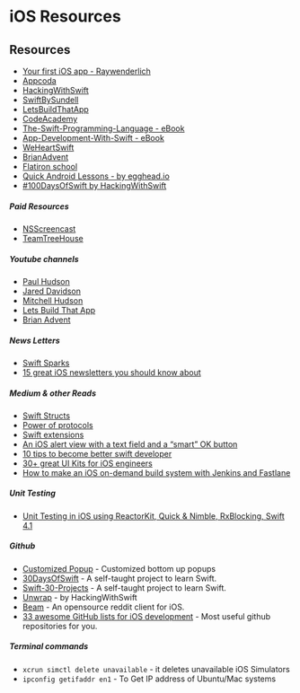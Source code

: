 # iOS Resources

## Resources
- [Your first iOS app - Raywenderlich](https://videos.raywenderlich.com/courses/141-your-first-ios-app/lessons/1) 
- [Appcoda](https://www.appcoda.com/)
- [HackingWithSwift](https://www.hackingwithswift.com/)
- [SwiftBySundell](https://www.swiftbysundell.com/)
- [LetsBuildThatApp](https://www.letsbuildthatapp.com/)
- [CodeAcademy](https://www.codecademy.com/)
- [The-Swift-Programming-Language - eBook](https://itunes.apple.com/us/book/the-swift-programming-language-swift-4-1/id881256329?mt=11)
- [App-Development-With-Swift - eBook](https://itunes.apple.com/us/book/app-development-with-swift/id1219117996?mt=11)
- [WeHeartSwift](https://www.weheartswift.com/)
- [BrianAdvent](https://www.brianadvent.com/)
- [Flatiron school](https://flatironschool.com/programs/online-swift-free-course/)
- [Quick Android Lessons - by egghead.io](https://egghead.io/browse/platforms/ios)
- [#100DaysOfSwift by HackingWithSwift](https://www.hackingwithswift.com/100/)

##### Paid Resources
- [NSScreencast](https://nsscreencast.com/)
- [TeamTreeHouse](https://teamtreehouse.com/)

##### Youtube channels
- [Paul Hudson](https://www.youtube.com/channel/UCmJi5RdDLgzvkl3Ly0DRMlQ)
- [Jared Davidson](https://www.youtube.com/channel/UCDIBBmkZIB2hjBsk1hUImdA)
- [Mitchell Hudson](https://www.youtube.com/channel/UC4fBIlVbskxR74PY_y-iOng)
- [Lets Build That App](https://www.youtube.com/channel/UCuP2vJ6kRutQBfRmdcI92mA)
- [Brian Advent](https://www.youtube.com/channel/UCysEngjfeIYapEER9K8aikw) 

##### News Letters
- [Swift Sparks](https://swiftsparks.com)
- [15 great iOS newsletters you should know about](https://medium.com/flawless-app-stories/15-great-ios-newsletters-you-should-know-about-e32978dd20e1)

##### Medium & other Reads
- [Swift Structs](https://medium.com/swift-india/part1-struct-2d585269b121)
- [Power of protocols](https://medium.com/swift-india/protocol-the-power-of-swift-5dfe9bc41a99)
- [Swift extensions](https://hackernoon.com/reactiveswift-extension-36f7fb1ef10a)
- [An iOS alert view with a text field and a “smart” OK button](https://oleb.net/2018/uialertcontroller-textfield/)
- [10 tips to become better swift developer](https://blog.bobthedeveloper.io/10-tips-to-become-better-swift-developer-a7c2ab6fc0c2)
- [30+ great UI Kits for iOS engineers](https://medium.com/flawless-app-stories/30-great-ui-kits-for-ios-engineers-41b2732896b9)
- [How to make an iOS on-demand build system with Jenkins and Fastlane](https://medium.freecodecamp.org/how-to-make-an-ios-on-demand-build-system-with-jenkins-and-fastlane-8eb1e02c73d1)

##### Unit Testing
- [Unit Testing in iOS using ReactorKit, Quick & Nimble, RxBlocking, Swift 4.1](https://blog.getdoctalk.com/unit-testing-in-ios-using-reactorkit-quick-nimble-rxblocking-swift-4-1-a01ccbaff44b)

##### Github
- [Customized Popup](https://github.com/dsrijan/Customized-Popup) - Customized bottom up popups
- [30DaysOfSwift](https://github.com/allenwong/30DaysofSwift) - A self-taught project to learn Swift.
- [Swift-30-Projects](https://github.com/soapyigu/Swift-30-Projects) - A self-taught project to learn Swift.
- [Unwrap](https://github.com/twostraws/Unwrap) - by HackingWithSwift
- [Beam](https://github.com/awkward/beam) - An opensource reddit client for iOS.
- [33 awesome GitHub lists for iOS development](https://medium.com/flawless-app-stories/33-awesome-github-lists-for-ios-development-336691520d0f) - Most useful github repositories for you.

##### Terminal commands
- `xcrun simctl delete unavailable` - it deletes unavailable iOS Simulators
- `ipconfig getifaddr en1` - To Get IP address of Ubuntu/Mac systems  
